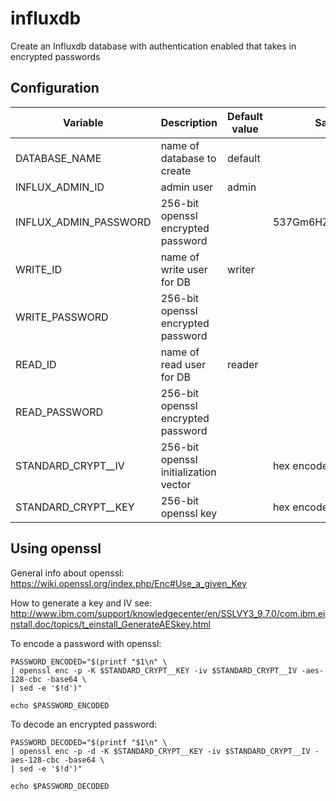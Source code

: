 # influxdb
Create an Influxdb database with authentication enabled that takes in encrypted passwords

## Configuration
Variable | Description | Default value | Sample value 
-------- | ----------- | ------------- | ------------
DATABASE_NAME | name of database to create | default | 
INFLUX_ADMIN_ID | admin user | admin |
INFLUX_ADMIN_PASSWORD | 256-bit openssl encrypted password | | 537Gm6HZpoNOjF/LJrwDfQ==
WRITE_ID | name of write user for DB | writer |
WRITE_PASSWORD | 256-bit openssl encrypted password | |
READ_ID | name of read user for DB | reader |
READ_PASSWORD | 256-bit openssl encrypted password | |
STANDARD_CRYPT__IV | 256-bit openssl initialization vector | | hex encoded 32 charachters
STANDARD_CRYPT__KEY | 256-bit openssl key | | hex encoded 64 charachters

## Using openssl
General info about openssl:
https://wiki.openssl.org/index.php/Enc#Use_a_given_Key

How to generate a key and IV see:
http://www.ibm.com/support/knowledgecenter/en/SSLVY3_9.7.0/com.ibm.einstall.doc/topics/t_einstall_GenerateAESkey.html

To encode a password with openssl:
```
PASSWORD_ENCODED="$(printf "$1\n" \
| openssl enc -p -K $STANDARD_CRYPT__KEY -iv $STANDARD_CRYPT__IV -aes-128-cbc -base64 \
| sed -e '$!d')"

echo $PASSWORD_ENCODED
```

To decode an encrypted password:
```
PASSWORD_DECODED="$(printf "$1\n" \
| openssl enc -p -d -K $STANDARD_CRYPT__KEY -iv $STANDARD_CRYPT__IV -aes-128-cbc -base64 \
| sed -e '$!d')"

echo $PASSWORD_DECODED
```
